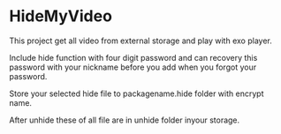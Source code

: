 # HideMyVideo

This project get all video from external storage and play with exo player.

Include hide function with four digit password and can recovery this password with your nickname before you add when you forgot your password.

Store your selected hide file to packagename.hide folder with encrypt name.

After unhide these of all file are in unhide folder inyour storage.
